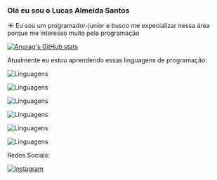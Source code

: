 ### Olá eu sou o Lucas Almeida Santos

☀️ Eu sou um programador-junior e busco me expecializar nessa área porque me interesso muito pela programação

[![Anurag's GitHub stats](https://github-readme-stats.vercel.app/api?username=SolariP3)](https://github.com/SolariP3/github-readme-stats)

Atualmente eu estou aprendendo essas linguagens de programação:

![Linguagens](https://img.shields.io/badge/JavaScript-F7DF1E?style=for-the-badge&logo=javascript&logoColor=black)

![Linguagens](https://img.shields.io/badge/Python-14354C?style=for-the-badge&logo=python&logoColor=white)

![Linguagens](https://img.shields.io/badge/Unity-100000?style=for-the-badge&logo=unity&logoColor=white)

![Linguagens](https://img.shields.io/badge/HTML-239120?style=for-the-badge&logo=html5&logoColor=white)

![Linguagens](https://img.shields.io/badge/CSS3-1572B6?style=for-the-badge&logo=css3&logoColor=white)

![Linguagens](https://img.shields.io/badge/C%2B%2B-00599C?style=for-the-badge&logo=c%2B%2B&logoColor=white)


Redes Sociais:

[![Instagram](https://img.shields.io/badge/Instagram-E4405F?style=for-the-badge&logo=instagram&logoColor=white)](https://www.instagram.com/lucas_arume?igsh=dWpidDZ4aDJ4MTBw&utm_source=qr)
